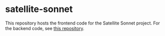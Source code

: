 # satellite-sonnet

This repository hosts the frontend code for the Satellite Sonnet project. For the backend code, see [this repository](https://github.com/alexjdean/satellite-sonnet-backend).
